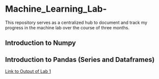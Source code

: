 # Machine_Learning_Lab-
This repository serves as a centralized hub to document and track my progress in the machine lab over the course of three months. 
## Introduction to Numpy
## Introduction to Pandas (Series and Dataframes)
[Link to Output of Lab 1](https://github.com/sanjana-singamsetty/Machine_Learning_Lab-/blob/main/Lab1_Sanjana_AP21110010018.ipynb)
